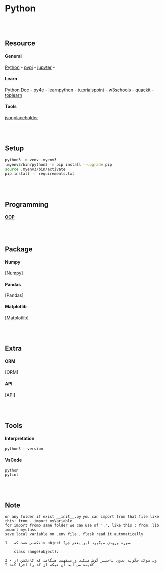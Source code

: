 <!--------------------------------------------------------------------------------- Description -->
# Python



<!--------------------------------------------------------------------------------- Resource -->
<br><br>

## Resource  
<!-------------------------- General -->
#### General
<a href="https://www.python.org/" target="_blank">Python</a> - 
<a href="https://pypi.org/" target="_blank">pypi</a> - 
<a href="https://jupyter.org/" target="_blank">jupyter</a> - 

<!-------------------------- Learn -->
#### Learn
<a href="https://docs.python.org/3/" target="_blank">Python Doc</a> - 
<a href="https://www.py4e.com/lessons" target="_blank">py4e</a> - 
<a href="https://www.learnpython.org/" target="_blank">learnpython</a> - 
<a href="https://www.tutorialspoint.com/python/index.htm" target="_blank">tutorialspoint</a> - 
<a href="https://www.w3schools.com/python/" target="_blank">w3schools</a> - 
<a href="https://www.quackit.com/python/tutorial/" target="_blank">quackit</a> - 
<a href="https://toplearn.com/courses/2150/%D8%A2%D9%85%D9%88%D8%B2%D8%B4-%D8%B1%D8%A7%DB%8C%DA%AF%D8%A7%D9%86-%D9%BE%D8%A7%DB%8C%D8%AA%D9%88%D9%86-(-python-)" target="_blank">toplearn</a>

<!-------------------------- Tools -->
#### Tools
<a href="https://jsonplaceholder.typicode.com/" target="_blank">jsonplaceholder</a>






<!--------------------------------------------------------------------------------- Setup -->
<br><br>

## Setup
```bash
python3 -m venv .myenv3
.myenv3/bin/python3 -m pip install --upgrade pip  
source .myenv3/bin/activate
pip install -r requirements.txt
```


<!--------------------------------------------------------------------------------- Programming -->
<br><br>

## Programming

<!-------------------------- OOP -->
#### [OOP]


<!--------------------------------------------------------------------------------- Package -->
<br><br>

## Package

<!-------------------------- Numpy -->
#### Numpy  
[Numpy]

<!-------------------------- Pandas -->
#### Pandas  
[Pandas]

<!-------------------------- Matplotlib -->
#### Matplotlib  
[Matplotlib]



<!--------------------------------------------------------------------------------- Extra -->
<br><br>

## Extra

<!-------------------------- ORM -->
#### ORM  
[ORM]

<!-------------------------- API -->
#### API  
[API]



<!--------------------------------------------------------------------------------- Tools -->
<br><br>

## Tools  

<!-------------------------- Interpretation -->
#### Interpretation
```
python3 --version
```

<!-------------------------- VsCode -->
#### VsCode
```
python
pylint
```



<!--------------------------------------------------------------------------------- Note -->
<br><br>

## Note
```  
on any folder if exist __init__.py you can import from that file like this: from . import myVariable
for import fromo same folder we can use of '.', like this : from .lib import myclass	
save local variable on .env file , flask read it automatically

1 - فانکشنی هست که object بصورت ورودی میگیرد این یعنی چی؟

	class range(object):

2 - وب سوکت چگونه بدون تاخییر گوش میکند و میفهمد هنگامی که کانکشن از کلاینت می آید آن تیکه از کد را اجرا کند ؟
```



<!--------------------------------------------------------------------------------- Links -->
[OOP]: https://github.com/kashanimorteza/python_document/tree/main/doc/oop.md
